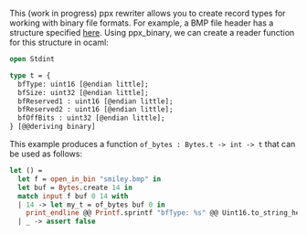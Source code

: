 This (work in progress) ppx rewriter allows you to create record types for
working with binary file formats. For example, a BMP file header has a structure
specified
[here](https://msdn.microsoft.com/en-us/library/windows/desktop/dd183374(v=vs.85).aspx).
Using ppx_binary, we can create a reader function for this structure in ocaml:

```ocaml
open Stdint

type t = {
  bfType: uint16 [@endian little];
  bfSize: uint32 [@endian little];
  bfReserved1 : uint16 [@endian little];
  bfReserved2 : uint16 [@endian little];
  bfOffBits : uint32 [@endian little];
} [@@deriving binary]
```

This example produces a function `of_bytes : Bytes.t -> int -> t` that can be used
as follows:

```ocaml
let () =
  let f = open_in_bin "smiley.bmp" in
  let buf = Bytes.create 14 in
  match input f buf 0 14 with
  | 14 -> let my_t = of_bytes buf 0 in
    print_endline @@ Printf.sprintf "bfType: %s" @@ Uint16.to_string_hex my_t.bfType
  | _ -> assert false
```
